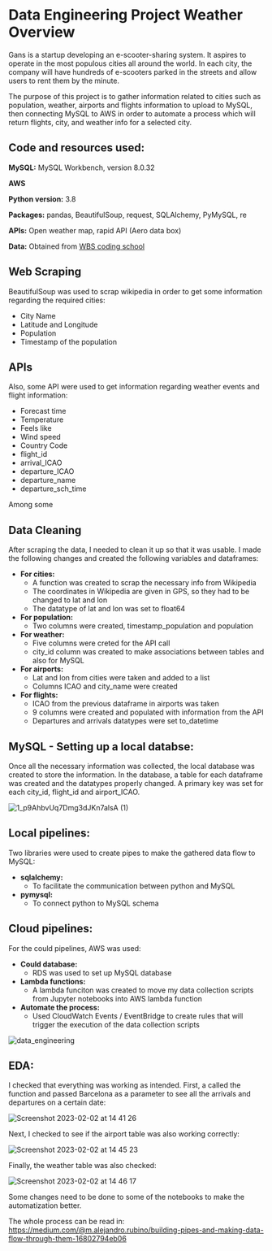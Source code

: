 # Data Engineering Project Weather Overview

Gans is a startup developing an e-scooter-sharing system. It aspires to operate in the most populous cities all around the world. In each city, the company will have hundreds of e-scooters parked in the streets and allow users to rent them by the minute.

The purpose of this project is to gather information related to cities such as population, weather, airports and flights information to upload to MySQL, then connecting MySQL to AWS in order to automate a process which will return flights, city, and weather info for a selected city.

## Code and resources used:

**MySQL:** MySQL Workbench, version 8.0.32

**AWS**

**Python version:** 3.8

**Packages:** pandas, BeautifulSoup, request, SQLAlchemy, PyMySQL, re

**APIs:** Open weather map, rapid API (Aero data box)

**Data:** Obtained from [WBS coding school](https://www.wbscodingschool.com/)

## Web Scraping

BeautifulSoup was used to scrap wikipedia in order to get some information regarding the required cities:

* City Name
* Latitude and Longitude
* Population
* Timestamp of the population

## APIs

Also, some API were used to get information regarding weather events and flight information:

* Forecast time
* Temperature
* Feels like
* Wind speed
* Country Code
* flight_id
* arrival_ICAO
* departure_ICAO
* departure_name
* departure_sch_time

Among some

## Data Cleaning

After scraping the data, I needed to clean it up so that it was usable. I made the following changes and created the following variables and dataframes:

* **For cities:**
  - A function was created to scrap the necessary info from Wikipedia
  - The coordinates in Wikipedia are given in GPS, so they had to be changed to lat and lon
  - The datatype of lat and lon was set to float64
* **For population:**
  - Two columns were created, timestamp_population and population
* **For weather:**
  - Five columns were creted for the API call
  - city_id column was created to make associations between tables and also for MySQL
* **For airports:**
  - Lat and lon from cities were taken and added to a list
  - Columns ICAO and city_name were created
* **For flights:**
  - ICAO from the previous dataframe in airports was taken
  - 9 columns were created and populated with information from the API
  - Departures and arrivals datatypes were set to_datetime

## MySQL - Setting up a local databse:

Once all the necessary information was collected, the local database was created to store the information. In the database, a table for each dataframe was created and the datatypes properly changed. A primary key was set for each city_id, flight_id and airport_ICAO. 


![1_p9AhbvUq7Dmg3dJKn7alsA (1)](https://user-images.githubusercontent.com/99658869/216339683-d3c79086-4895-4d6a-bc6d-40f71e5e167d.png)


## Local pipelines:

Two libraries were used to create pipes to make the gathered data flow to MySQL:

* **sqlalchemy:**
  - To facilitate the communication between python and MySQL
* **pymysql:**
  - To connect python to MySQL schema

## Cloud pipelines:

For the could pipelines, AWS was used:

* **Could database:**
  - RDS was used to set up MySQL database
* **Lambda functions:**
  - A lambda funciton was created to move my data collection scripts from Jupyter notebooks into AWS lambda function
* **Automate the process:**
  - Used CloudWatch Events / EventBridge to create rules that will trigger the execution of the data collection scripts


![data_engineering](https://user-images.githubusercontent.com/99658869/216336064-5393286c-69a6-4135-a623-8c809834f988.png)


## EDA:

I checked that everything was working as intended. First, a called the function and passed Barcelona as a parameter to see all the arrivals and departures on a certain date:

![Screenshot 2023-02-02 at 14 41 26](https://user-images.githubusercontent.com/99658869/216340660-fc063107-124b-43da-92a8-e822da5fd2af.png)

Next, I checked to see if the airport table was also working correctly:

![Screenshot 2023-02-02 at 14 45 23](https://user-images.githubusercontent.com/99658869/216341493-78f1e15b-a745-4f1e-8641-3776a67ac172.png)

Finally, the weather table was also checked:

![Screenshot 2023-02-02 at 14 46 17](https://user-images.githubusercontent.com/99658869/216341692-05702bfb-7b5a-484f-8736-a57425ab7426.png)





Some changes need to be done to some of the notebooks to make the automatization better.

The whole process can be read in: https://medium.com/@m.alejandro.rubino/building-pipes-and-making-data-flow-through-them-16802794eb06

